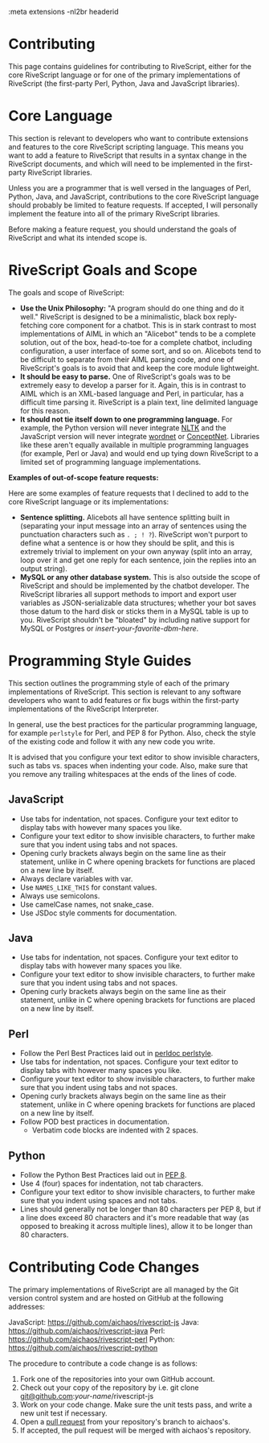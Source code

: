 :meta extensions -nl2br headerid
# Contributing

This page contains guidelines for contributing to RiveScript, either for the
core RiveScript language or for one of the primary implementations of RiveScript
(the first-party Perl, Python, Java and JavaScript libraries).

# Core Language

This section is relevant to developers who want to contribute extensions and
features to the core RiveScript scripting language. This means you want to add
a feature to RiveScript that results in a syntax change in the RiveScript
documents, and which will need to be implemented in the first-party RiveScript
libraries.

Unless you are a programmer that is well versed in the languages of Perl,
Python, Java, and JavaScript, contributions to the core RiveScript language
should probably be limited to feature requests. If accepted, I will personally
implement the feature into all of the primary RiveScript libraries.

Before making a feature request, you should understand the goals of RiveScript
and what its intended scope is.

# RiveScript Goals and Scope

The goals and scope of RiveScript:

* **Use the Unix Philosophy:** "A program should do one thing and do it well."
  RiveScript is designed to be a minimalistic, black box reply-fetching core
  component for a chatbot. This is in stark contrast to most implementations of
  AIML in which an "Alicebot" tends to be a complete solution, out of the box,
  head-to-toe for a complete chatbot, including configuration, a user interface
  of some sort, and so on. Alicebots tend to be difficult to separate from their
  AIML parsing code, and one of RiveScript's goals is to avoid that and keep
  the core module lightweight.
* **It should be easy to parse.** One of RiveScript's goals was to be extremely
  easy to develop a parser for it. Again, this is in contrast to AIML which is
  an XML-based language and Perl, in particular, has a difficult time parsing
  it. RiveScript is a plain text, line delimited language for this reason.
* **It should not tie itself down to one programming language.** For example,
  the Python version will never integrate [NLTK](http://www.nltk.org/) and the
  JavaScript version will never integrate
  [wordnet](https://www.npmjs.com/package/wordnet) or
  [ConceptNet](https://github.com/silentrob/conceptnet). Libraries like these
  aren't equally available in multiple programming languages (for example, Perl
  or Java) and would end up tying down RiveScript to a limited set of
  programming language implementations.

**Examples of out-of-scope feature requests:**

Here are some examples of feature requests that I declined to add to the core
RiveScript language or its implementations:

* **Sentence splitting.** Alicebots all have sentence splitting built in
  (separating your input message into an array of sentences using the
  punctuation characters such as `. ; ! ?`). RiveScript won't purport to define
  what a sentence is or how they should be split, and this is extremely trivial
  to implement on your own anyway (split into an array, loop over it and get one
  reply for each sentence, join the replies into an output string).
* **MySQL or any other database system.** This is also outside the scope of
  RiveScript and should be implemented by the chatbot developer. The RiveScript
  libraries all support methods to import and export user variables as
  JSON-serializable data structures; whether your bot saves those datum to the
  hard disk or sticks them in a MySQL table is up to you. RiveScript shouldn't
  be "bloated" by including native support for MySQL or Postgres or
  *insert-your-favorite-dbm-here*.

# Programming Style Guides

This section outlines the programming style of each of the primary
implementations of RiveScript. This section is relevant to any software
developers who want to add features or fix bugs within the first-party
implementations of the RiveScript Interpreter.

In general, use the best practices for the particular programming language,
for example `perlstyle` for Perl, and PEP 8 for Python. Also, check the style
of the existing code and follow it with any new code you write.

It is advised that you configure your text editor to show invisible characters,
such as tabs vs. spaces when indenting your code. Also, make sure that you
remove any trailing whitespaces at the ends of the lines of code.

## JavaScript

* Use tabs for indentation, not spaces. Configure your text editor to display
  tabs with however many spaces you like.
* Configure your text editor to show invisible characters, to further make sure
  that you indent using tabs and not spaces.
* Opening curly brackets always begin on the same line as their statement,
  unlike in C where opening brackets for functions are placed on a new line by itself.
* Always declare variables with var.
* Use `NAMES_LIKE_THIS` for constant values.
* Always use semicolons.
* Use camelCase names, not snake_case.
* Use JSDoc style comments for documentation.

## Java

* Use tabs for indentation, not spaces. Configure your text editor to display
  tabs with however many spaces you like.
* Configure your text editor to show invisible characters, to further make sure
  that you indent using tabs and not spaces.
* Opening curly brackets always begin on the same line as their statement,
  unlike in C where opening brackets for functions are placed on a new line by
  itself.

## Perl

* Follow the Perl Best Practices laid out in [perldoc perlstyle](http://search.cpan.org/perldoc?perlstyle).
* Use tabs for indentation, not spaces. Configure your text editor to display
  tabs with however many spaces you like.
* Configure your text editor to show invisible characters, to further make sure
  that you indent using tabs and not spaces.
* Opening curly brackets always begin on the same line as their statement,
  unlike in C where opening brackets for functions are placed on a new line by itself.
* Follow POD best practices in documentation.
    * Verbatim code blocks are indented with 2 spaces.

## Python

* Follow the Python Best Practices laid out in [PEP 8](https://www.python.org/dev/peps/pep-0008/).
* Use 4 (four) spaces for indentation, not tab characters.
* Configure your text editor to show invisible characters, to further make
  sure that you indent using spaces and not tabs.
* Lines should generally not be longer than 80 characters per PEP 8, but if a
  line does exceed 80 characters and it's more readable that way (as opposed to
  breaking it across multiple lines), allow it to be longer than 80 characters.

# Contributing Code Changes

The primary implementations of RiveScript are all managed by the Git version
control system and are hosted on GitHub at the following addresses:

JavaScript: <https://github.com/aichaos/rivescript-js>
Java: <https://github.com/aichaos/rivescript-java>
Perl: <https://github.com/aichaos/rivescript-perl>
Python: <https://github.com/aichaos/rivescript-python>

The procedure to contribute a code change is as follows:

1. Fork one of the repositories into your own GitHub account.
2. Check out your copy of the repository by i.e. git clone git@github.com:*your-name*/rivescript-js
3. Work on your code change. Make sure the unit tests pass, and write a new unit test if necessary.
4. Open a [pull request](https://help.github.com/articles/using-pull-requests/) from your repository's branch to aichaos's.
5. If accepted, the pull request will be merged with aichaos's repository.
